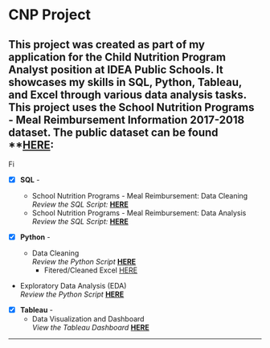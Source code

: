# CNP Project
## This project was created as part of my application for the Child Nutrition Program Analyst position at IDEA Public Schools. It showcases my skills in SQL, Python, Tableau, and Excel through various data analysis tasks. This project uses the School Nutrition Programs - Meal Reimbursement Information 2017-2018 dataset. The public dataset can be found **[HERE](https://catalog.data.gov/dataset/school-nutrition-programs-meal-reimbursement-information-program-year-2017-2018): <br />
Fi
- [x] **SQL** - 
  - School Nutrition Programs - Meal Reimbursement: Data Cleaning <br />
*Review the SQL Script:* **[HERE](https://github.com/ddthompson01/CNP-Project/blob/main/CNP%20Project/data_cleaning.sql)**<br />
  - School Nutrition Programs - Meal Reimbursement: Data Analysis <br />
*Review the SQL Script:* **[HERE](https://github.com/ddthompson01/CNP-Project/blob/main/CNP%20Project/data_analysis.sql)**<br />

- [x] **Python** - 
  - Data Cleaning <br />
*Review the Python Script* **[HERE](https://github.com/ddthompson01/CNP-Project/blob/main/CNP%20Project/datacleaning.py)**<br />
    - Fitered/Cleaned Excel [HERE](https://github.com/ddthompson01/CNP-Project/blob/main/CNP%20Project/IDEA_Public_Schools.csv)
- Exploratory Data Analysis (EDA) <br />
*Review the Python Script* **[HERE](https://github.com/ddthompson01/CNP-Project/blob/main/CNP%20Project/analysis.py)**<br />

- [x] **Tableau** - 
  - Data Visualization and Dashboard <br />
*View the Tableau Dashboard* **[HERE]()**<br />



--------------------------------------------------------------------------------------------------------------------------------------------------------------------------------
